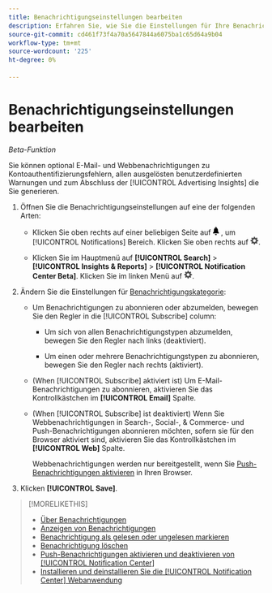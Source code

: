 ```yaml
---
title: Benachrichtigungseinstellungen bearbeiten
description: Erfahren Sie, wie Sie die Einstellungen für Ihre Benachrichtigungen bearbeiten.
source-git-commit: cd461f73f4a70a5647844a6075ba1c65d64a9b04
workflow-type: tm+mt
source-wordcount: '225'
ht-degree: 0%

---
```


# Benachrichtigungseinstellungen bearbeiten

*Beta-Funktion*

Sie können optional E-Mail- und Webbenachrichtigungen zu Kontoauthentifizierungsfehlern, allen ausgelösten benutzerdefinierten Warnungen und zum Abschluss der [!UICONTROL Advertising Insights] die Sie generieren.

1. Öffnen Sie die Benachrichtigungseinstellungen auf eine der folgenden Arten:

   * Klicken Sie oben rechts auf einer beliebigen Seite auf ![Benachrichtigungen](/help/search-social-commerce/assets/notifications-panel.png "Benachrichtigungen") , um [!UICONTROL Notifications] Bereich. Klicken Sie oben rechts auf ![Einstellungen](/help/search-social-commerce/assets/settings-nc.png "Einstellungen").

   * Klicken Sie im Hauptmenü auf **[!UICONTROL Search]** > **[!UICONTROL Insights & Reports]** > **[!UICONTROL Notification Center Beta]**. Klicken Sie im linken Menü auf ![Einstellungen](/help/search-social-commerce/assets/settings-nc.png "Einstellungen").

1. Ändern Sie die Einstellungen für [Benachrichtigungskategorie](notification-about.md):

   * Um Benachrichtigungen zu abonnieren oder abzumelden, bewegen Sie den Regler in die [!UICONTROL Subscribe] column:

      * Um sich von allen Benachrichtigungstypen abzumelden, bewegen Sie den Regler nach links (deaktiviert).

      * Um einen oder mehrere Benachrichtigungstypen zu abonnieren, bewegen Sie den Regler nach rechts (aktiviert).
   * (When [!UICONTROL Subscribe] aktiviert ist) Um E-Mail-Benachrichtigungen zu abonnieren, aktivieren Sie das Kontrollkästchen im **[!UICONTROL Email]** Spalte.

   * (When [!UICONTROL Subscribe] ist deaktiviert) Wenn Sie Webbenachrichtigungen in Search-, Social-, &amp; Commerce- und Push-Benachrichtigungen abonnieren möchten, sofern sie für den Browser aktiviert sind, aktivieren Sie das Kontrollkästchen im **[!UICONTROL Web]** Spalte.

      Webbenachrichtigungen werden nur bereitgestellt, wenn Sie [Push-Benachrichtigungen aktivieren](notifications-push-enable-disable.md) in Ihren Browser.


1. Klicken **[!UICONTROL Save]**.

>[!MORELIKETHIS]
>
>* [Über Benachrichtigungen](/help/search-social-commerce/notifications/notification-about.md)
>* [Anzeigen von Benachrichtigungen](notification-view.md)
>* [Benachrichtigung als gelesen oder ungelesen markieren](notification-mark-read-unread.md)
>* [Benachrichtigung löschen](notification-delete.md)
>* [Push-Benachrichtigungen aktivieren und deaktivieren von [!UICONTROL Notification Center]](notifications-push-enable-disable.md)
>* [Installieren und deinstallieren Sie die [!UICONTROL Notification Center] Webanwendung](notification-app-install-uninstall.md)


